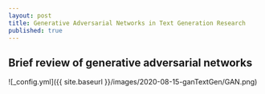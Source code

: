 ```yaml
---
layout: post
title: Generative Adversarial Networks in Text Generation Research
published: true
---
```

## Brief review of generative adversarial networks

![_config.yml]({{ site.baseurl }}/images/2020-08-15-ganTextGen/GAN.png)

